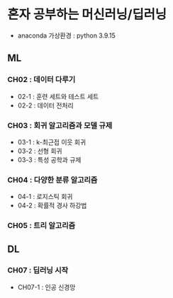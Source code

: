 # 혼자 공부하는 머신러닝/딥러닝
- anaconda 가상환경 : python 3.9.15

## ML

### CH02 : 데이터 다루기
- 02-1 : 훈련 세트와 테스트 세트
- 02-2 : 데이터 전처리

### CH03 : 회귀 알고리즘과 모델 규제
- 03-1 : k-최근접 이웃 회귀
- 03-2 : 선형 회귀
- 03-3 : 특성 공학과 규제

### CH04 : 다양한 분류 알고리즘
- 04-1 : 로지스틱 회귀
- 04-2 : 확률적 경사 하강법

### CH05 : 트리 알고리즘 

## DL

### CH07 : 딥러닝 시작 
- CH07-1 : 인공 신경망